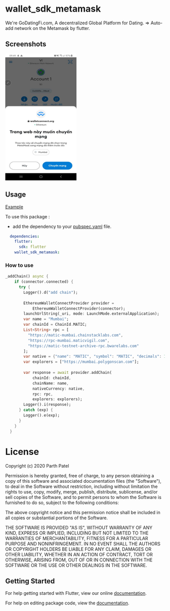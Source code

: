 # wallet_sdk_metamask

We're GoDatingFi.com, A decentralized Global Platform for Dating.
=> Auto-add network on the Metamask by flutter.


## Screenshots

<img src="https://github.com/GoDatingFi/wallet_sdk_metamask/blob/master/example/assets/demo.JPEG" height="400em" width="225em" />

## Usage

[Example](https://github.com/GoDatingFi/wallet_sdk_metamask/blob/master/example/lib/pages/add_chain.dart)

To use this package :

* add the dependency to your [pubspec.yaml](https://github.com/GoDatingFi/wallet_sdk_metamask/blob/master/pubspec.yaml) file.

```yaml
  dependencies:
    flutter:
      sdk: flutter
    wallet_sdk_metamask:
```

### How to use

```dart
_addChain() async {
    if (connector.connected) {
      try {
        Logger().d("add chain");

        EthereumWalletConnectProvider provider =
            EthereumWalletConnectProvider(connector);
        launchUrlString(_uri, mode: LaunchMode.externalApplication);
        var name = "Mumbai";
        var chainId = ChainId.MATIC;
        List<String> rpc = [
          "https://matic-mumbai.chainstacklabs.com",
          "https://rpc-mumbai.maticvigil.com",
          "https://matic-testnet-archive-rpc.bwarelabs.com"
        ];
        var native = {"name": "MATIC", "symbol": "MATIC", "decimals": 18};
        var explorers = ["https://mumbai.polygonscan.com"];

        var response = await provider.addChain(
            chainId: chainId,
            chainName: name,
            nativeCurrency: native,
            rpc: rpc,
            explorers: explorers);
        Logger().i(response);
      } catch (exp) {
        Logger().e(exp);
      }
    }
  }

```

# License
Copyright (c) 2020 Parth Patel

Permission is hereby granted, free of charge, to any person obtaining a copy
of this software and associated documentation files (the "Software"), to deal
in the Software without restriction, including without limitation the rights
to use, copy, modify, merge, publish, distribute, sublicense, and/or sell
copies of the Software, and to permit persons to whom the Software is
furnished to do so, subject to the following conditions:

The above copyright notice and this permission notice shall be included in all
copies or substantial portions of the Software.

THE SOFTWARE IS PROVIDED "AS IS", WITHOUT WARRANTY OF ANY KIND, EXPRESS OR
IMPLIED, INCLUDING BUT NOT LIMITED TO THE WARRANTIES OF MERCHANTABILITY,
FITNESS FOR A PARTICULAR PURPOSE AND NONINFRINGEMENT. IN NO EVENT SHALL THE
AUTHORS OR COPYRIGHT HOLDERS BE LIABLE FOR ANY CLAIM, DAMAGES OR OTHER
LIABILITY, WHETHER IN AN ACTION OF CONTRACT, TORT OR OTHERWISE, ARISING FROM,
OUT OF OR IN CONNECTION WITH THE SOFTWARE OR THE USE OR OTHER DEALINGS IN THE
SOFTWARE.


## Getting Started

For help getting started with Flutter, view our online [documentation](https://flutter.io/).

For help on editing package code, view the [documentation](https://flutter.io/developing-packages/).